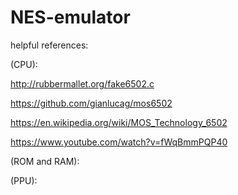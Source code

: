 # NES-emulator

helpful references:

(CPU):

http://rubbermallet.org/fake6502.c

https://github.com/gianlucag/mos6502

https://en.wikipedia.org/wiki/MOS_Technology_6502

https://www.youtube.com/watch?v=fWqBmmPQP40

(ROM and RAM):

(PPU):
